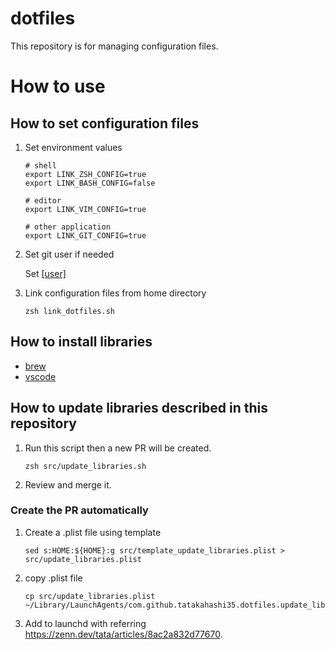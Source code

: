 # dotfiles
This repository is for managing configuration files.

# How to use
## How to set configuration files
1. Set environment values
    ```
    # shell
    export LINK_ZSH_CONFIG=true
    export LINK_BASH_CONFIG=false

    # editor
    export LINK_VIM_CONFIG=true

    # other application
    export LINK_GIT_CONFIG=true
    ```

2. Set git user if needed

   Set [[user]](https://github.com/tatakahashi35/dotfiles/blob/main/git/.gitconfig#L1-L3)

4. Link configuration files from home directory
    ```
    zsh link_dotfiles.sh
    ```

## How to install libraries
- [brew](https://github.com/tatakahashi35/dotfiles/tree/main/brew)
- [vscode](https://github.com/tatakahashi35/dotfiles/tree/main/vscode)

## How to update libraries described in this repository
1. Run this script then a new PR will be created.
    ```
    zsh src/update_libraries.sh
    ```
2. Review and merge it.

### Create the PR automatically
1. Create a .plist file using template
    ```
    sed s:HOME:${HOME}:g src/template_update_libraries.plist > src/update_libraries.plist
    ```
2. copy .plist file
    ```
    cp src/update_libraries.plist ~/Library/LaunchAgents/com.github.tatakahashi35.dotfiles.update_libraries.plist
    ```
3. Add to launchd with referring https://zenn.dev/tata/articles/8ac2a832d77670.
